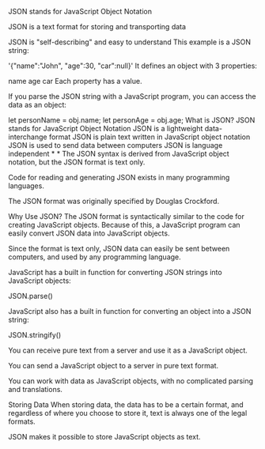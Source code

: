 JSON stands for JavaScript Object Notation

JSON is a text format for storing and transporting data

JSON is "self-describing" and easy to understand
This example is a JSON string:

'{"name":"John", "age":30, "car":null}'
It defines an object with 3 properties:

name
age
car
Each property has a value.

If you parse the JSON string with a JavaScript program, you can access the data as an object:

let personName = obj.name;
let personAge = obj.age;
What is JSON?
JSON stands for JavaScript Object Notation
JSON is a lightweight data-interchange format
JSON is plain text written in JavaScript object notation
JSON is used to send data between computers
JSON is language independent *
*
The JSON syntax is derived from JavaScript object notation, but the JSON format is text only.

Code for reading and generating JSON exists in many programming languages.

The JSON format was originally specified by Douglas Crockford.

Why Use JSON?
The JSON format is syntactically similar to the code for creating JavaScript objects. Because of this, a JavaScript program can easily convert JSON data into JavaScript objects.

Since the format is text only, JSON data can easily be sent between computers, and used by any programming language.

JavaScript has a built in function for converting JSON strings into JavaScript objects:

JSON.parse()

JavaScript also has a built in function for converting an object into a JSON string:

JSON.stringify()

You can receive pure text from a server and use it as a JavaScript object.

You can send a JavaScript object to a server in pure text format.

You can work with data as JavaScript objects, with no complicated parsing and translations.

Storing Data
When storing data, the data has to be a certain format, and regardless of where you choose to store it, text is always one of the legal formats.

JSON makes it possible to store JavaScript objects as text.

